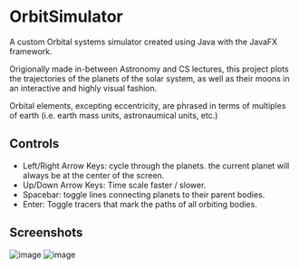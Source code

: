 # OrbitSimulator

A custom Orbital systems simulator created using Java with the JavaFX framework.

Origionally made in-between Astronomy and CS lectures, this project plots the trajectories of the planets of the solar system, as well as their moons in an interactive and highly visual fashion.

Orbital elements, excepting eccentricity, are phrased in terms of multiples of earth (i.e. earth mass units, astronaumical units, etc.)

## Controls

- Left/Right Arrow Keys: cycle through the planets. the current planet will always be at the center of the screen.
- Up/Down Arrow Keys: Time scale faster / slower.
- Spacebar: toggle lines connecting planets to their parent bodies.
- Enter: Toggle tracers that mark the paths of all orbiting bodies.

## Screenshots

![image](/https://user-images.githubusercontent.com/47795760/132409974-3e141374-a93c-4ab4-88bc-ec4c3ca193e5.png) ![image](/https://user-images.githubusercontent.com/47795760/132410147-517eb80a-53c8-4a5d-bf94-fbfb4a9f443c.png)
